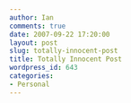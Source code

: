 ```yaml
---
author: Ian
comments: true
date: 2007-09-22 17:20:00
layout: post
slug: totally-innocent-post
title: Totally Innocent Post
wordpress_id: 643
categories:
- Personal
---
```



